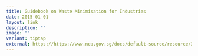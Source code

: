 ```yaml
---
title: Guidebook on Waste Minimisation for Industries
date: 2015-01-01
layout: link
description: ""
image: ""
variant: tiptap
external: https://https://www.nea.gov.sg/docs/default-source/resource/3r-guidebook-for-industrial-developments.pdf
---
```

